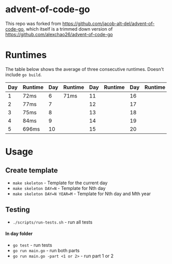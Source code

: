 # advent-of-code-go

This repo was forked from https://github.com/jacob-alt-del/advent-of-code-go, which itself is a trimmed down version of https://github.com/alexchao26/advent-of-code-go

# Runtimes
The table below shows the average of three consecutive runtimes. Doesn't include `go build`.

| Day | Runtime | Day | Runtime | Day | Runtime | Day | Runtime | Day | Runtime |
|-----|---------|-----|---------|-----|---------|-----|---------|-----|---------|
| 1   | 72ms    | 6   | 71ms    | 11  |         | 16  |         | 21  |         |
| 2   | 77ms    | 7   |         | 12  |         | 17  |         | 22  |         |
| 3   | 75ms    | 8   |         | 13  |         | 18  |         | 23  |         |
| 4   | 84ms    | 9   |         | 14  |         | 19  |         | 24  |         |
| 5   | 696ms   | 10  |         | 15  |         | 20  |         | 25  |         |

# Usage

## Create template
* `make skeleton` - Template for the current day
* `make skeleton DAY=N` -  Template for Nth day
* `make skeleton DAY=N YEAR=M` - Template for Nth day and Mth year

## Testing
* `./scripts/run-tests.sh` - run all tests

#### In day folder
* `go test` - run tests
* `go run main.go` - run both parts
* `go run main.go -part <1 or 2>` - run part 1 or 2
